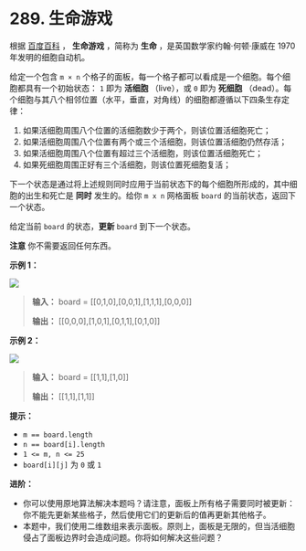 # 289. 生命游戏

根据 [百度百科](https://baike.baidu.com/item/%E7%94%9F%E5%91%BD%E6%B8%B8%E6%88%8F/2926434?fr=aladdin) ， **生命游戏**  ，简称为 **生命**  ，是英国数学家约翰·何顿·康威在 1970 年发明的细胞自动机。

给定一个包含 `m × n` 个格子的面板，每一个格子都可以看成是一个细胞。每个细胞都具有一个初始状态： `1` 即为 **活细胞**  （live），或 `0` 即为 **死细胞**  （dead）。每个细胞与其八个相邻位置（水平，垂直，对角线）的细胞都遵循以下四条生存定律：

1.  如果活细胞周围八个位置的活细胞数少于两个，则该位置活细胞死亡；
2.  如果活细胞周围八个位置有两个或三个活细胞，则该位置活细胞仍然存活；
3.  如果活细胞周围八个位置有超过三个活细胞，则该位置活细胞死亡；
4.  如果死细胞周围正好有三个活细胞，则该位置死细胞复活；

下一个状态是通过将上述规则同时应用于当前状态下的每个细胞所形成的，其中细胞的出生和死亡是 **同时**  发生的。给你 `m x n` 网格面板 `board` 的当前状态，返回下一个状态。

给定当前 `board` 的状态，**更新**  `board` 到下一个状态。

**注意**  你不需要返回任何东西。

**示例 1：** 

![](Z:\Public\images\grid1.jpg)
> **输入：** board = \[\[0,1,0],\[0,0,1],\[1,1,1],\[0,0,0]]
>
> **输出：** \[\[0,0,0],\[1,0,1],\[0,1,1],\[0,1,0]]

**示例 2：** 

![](Z:\Public\images\grid2.jpg)
> **输入：** board = \[\[1,1],\[1,0]]
>
> **输出：** \[\[1,1],\[1,1]]

**提示：** 

*   `m == board.length`
*   `n == board[i].length`
*   `1 <= m, n <= 25`
*   `board[i][j]` 为 `0` 或 `1`

**进阶：** 

*   你可以使用原地算法解决本题吗？请注意，面板上所有格子需要同时被更新：你不能先更新某些格子，然后使用它们的更新后的值再更新其他格子。
*   本题中，我们使用二维数组来表示面板。原则上，面板是无限的，但当活细胞侵占了面板边界时会造成问题。你将如何解决这些问题？